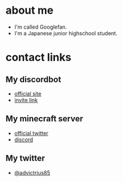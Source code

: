# about me
- I'm called Googlefan.
- I'm a Japanese junior highschool student.
# contact links
## My discordbot
* [official site](http://glow.f5.si)
* [invite link](http://glow.f5.si/invite/)  
## My minecraft server
* [official twitter](https://twitter.com/the_no_planed)  
* [discord](https://discord.gg/tC5FJKp7FM)  
## My twitter
* [@advictrius85](https://twitter.com/advictrius85)
